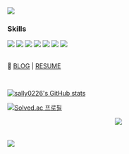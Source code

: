 <!--
**sally0226/sally0226** is a ✨ _special_ ✨ repository because its `README.md` (this file) appears on your GitHub profile.

Here are some ideas to get you started:

- 🔭 I’m currently working on ...
- 🌱 I’m currently learning ...
- 👯 I’m looking to collaborate on ...
- 🤔 I’m looking for help with ...
- 💬 Ask me about ...
- 📫 How to reach me: ...
- 😄 Pronouns: ...
- ⚡ Fun fact: ...
92B5D9
-->
<div>
  <img src="https://capsule-render.vercel.app/api?type=wave&color=F0F8FF&height=250&section=header&text=Bada's Git&fontSize=70&fontColor=696969" />
</div>

### Skills
<div>
  <img src="https://img.shields.io/badge/Node.js-339933?style=flat-square&logo=Node.js&logoColor=white"/>
  <img src="https://img.shields.io/badge/NestJS-E0234E?style=flat-square&logo=NestJS&logoColor=white"/>
  <img src="https://img.shields.io/badge/JavaScript-F7DF1E?style=flat-square&logo=JavaScript&logoColor=white"/>
  <img src="https://img.shields.io/badge/TypeScript-3178C6?style=flat-square&logo=TypeScript&logoColor=white"/>
  <img src="https://img.shields.io/badge/C++-00599C?style=flat-square&logo=cplusplus&logoColor=white"/>
  <img src="https://img.shields.io/badge/MySQL-4479A1?style=flat-square&logo=MySQL&logoColor=white"/>
  <img src="https://img.shields.io/badge/MongoDB-47A248?style=flat-square&logo=MongoDB&logoColor=white"/>
</div>
<br/>

🌱 [BLOG](https://bba-dda.tistory.com/) |
 [RESUME](https://befitting-tapir-064.notion.site/Resume-8a9cf8a92ef64f79a04be5d98ce9719c)

<br/>

[![sally0226's GitHub stats](https://github-readme-stats.vercel.app/api?username=sally0226&count_private=true)](https://github.com/sally0226/github-readme-stats)

[![Solved.ac
프로필](http://mazassumnida.wtf/api/generate_badge?boj=sally0226)](https://solved.ac/sally0226)


<div align="center">
<a href="https://hits.seeyoufarm.com"><img src="https://hits.seeyoufarm.com/api/count/incr/badge.svg?url=https%3A%2F%2Fgithub.com%2Fsally0226&count_bg=%237ACBE5&title_bg=%23555555&icon=github.svg&icon_color=%23DDDDDD&title=hits&edge_flat=false"/></a>
</div>
<br/>
<br/>
<div>
  <img src="https://capsule-render.vercel.app/api?type=wave&color=F0F8FF&height=250&section=footer" />
</div>
